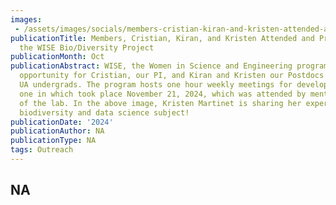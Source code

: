 ```yaml
---
images:   
 - /assets/images/socials/members-cristian-kiran-and-kristen-attended-and-presented-to-the-wise-bio-diversity-project-.jpg
publicationTitle: Members, Cristian, Kiran, and Kristen Attended and Presented to
  the WISE Bio/Diversity Project
publicationMonth: Oct
publicationAbstract: WISE, the Women in Science and Engineering program granted an
  opportunity for Cristian, our PI, and Kiran and Kristen our Postdocs to speak to
  UA undergrads. The program hosts one hour weekly meetings for development opportunities,
  one in which took place November 21, 2024, which was attended by mentioned members
  of the lab. In the above image, Kristen Martinet is sharing her expertise in the
  biodiversity and data science subject!
publicationDate: '2024'
publicationAuthor: NA
publicationType: NA
tags: Outreach
---
```


NA
---
